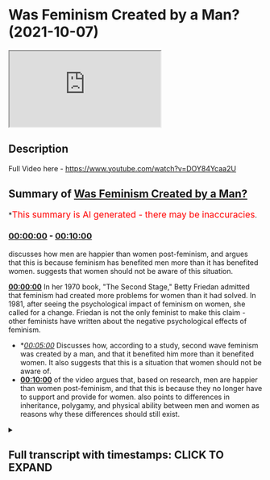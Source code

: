 # Was Feminism Created by a Man? (2021-10-07)

<iframe loading='lazy' src='https://www.youtube.com/embed/jwaftjQDOTc'></iframe>

## Description

Full Video here - https://www.youtube.com/watch?v=DOY84Ycaa2U

## Summary of [Was Feminism Created by a Man?](https://www.youtube.com/watch?v=jwaftjQDOTc)

\*<span style="color:red; font-size:125%">This summary is AI generated - there may be inaccuracies</span>.

### [00:00:00](https://www.youtube.com/watch?v=jwaftjQDOTc\&t=0) - [00:10:00](https://www.youtube.com/watch?v=jwaftjQDOTc\&t=600)

discusses how men are happier than women post-feminism, and argues that this is because feminism has benefited men more than it has benefited women.  suggests that women should not be aware of this situation.

**[00:00:00](https://www.youtube.com/watch?v=jwaftjQDOTc\&t=0)** In her 1970 book, "The Second Stage," Betty Friedan admitted that feminism had created more problems for women than it had solved. In 1981, after seeing the psychological impact of feminism on women, she called for a change. Friedan is not the only feminist to make this claim - other feminists have written about the negative psychological effects of feminism.

*   \**[00:05:00](https://www.youtube.com/watch?v=jwaftjQDOTc\&t=300)* Discusses how, according to a study, second wave feminism was created by a man, and that it benefited him more than it benefited women. It also suggests that this is a situation that women should not be aware of.
*   **[00:10:00](https://www.youtube.com/watch?v=jwaftjQDOTc\&t=600)** of the video argues that, based on research, men are happier than women post-feminism, and that this is because they no longer have to support and provide for women. also points to differences in inheritance, polygamy, and physical ability between men and women as reasons why these differences should still exist.

<details><summary><h2>Full transcript with timestamps: CLICK TO EXPAND</h2></summary>

[0:00:00](https://youtu.be/jwaftjQDOTc?t=0) the famous line\
[0:00:01](https://youtu.be/jwaftjQDOTc?t=1) the comfortable concentration the home\
[0:00:03](https://youtu.be/jwaftjQDOTc?t=3) is a comfortable concentration camp\
[0:00:05](https://youtu.be/jwaftjQDOTc?t=5) what was it um\
[0:00:15](https://youtu.be/jwaftjQDOTc?t=15) has been translated it's very you know\
[0:00:18](https://youtu.be/jwaftjQDOTc?t=18) that she's she is a\
[0:00:20](https://youtu.be/jwaftjQDOTc?t=20) you know prisoner in her house\
[0:00:22](https://youtu.be/jwaftjQDOTc?t=22) by the way\
[0:00:23](https://youtu.be/jwaftjQDOTc?t=23) she actually retracted this very\
[0:00:25](https://youtu.be/jwaftjQDOTc?t=25) interesting in her book called second\
[0:00:26](https://youtu.be/jwaftjQDOTc?t=26) stage which she wrote some 10 years\
[0:00:28](https://youtu.be/jwaftjQDOTc?t=28) after or something like this she said\
[0:00:29](https://youtu.be/jwaftjQDOTc?t=29) this was a big extreme for me to say\
[0:00:30](https://youtu.be/jwaftjQDOTc?t=30) that\
[0:00:31](https://youtu.be/jwaftjQDOTc?t=31) people don't realize she made a hell of\
[0:00:33](https://youtu.be/jwaftjQDOTc?t=33) a lot of retractions\
[0:00:35](https://youtu.be/jwaftjQDOTc?t=35) why does she make retractions i'll tell\
[0:00:36](https://youtu.be/jwaftjQDOTc?t=36) you why she made retractions\
[0:00:38](https://youtu.be/jwaftjQDOTc?t=38) she made retractions because in the year\
[0:00:40](https://youtu.be/jwaftjQDOTc?t=40) 1970\
[0:00:41](https://youtu.be/jwaftjQDOTc?t=41) she wrote a book called the second stage\
[0:00:43](https://youtu.be/jwaftjQDOTc?t=43) you can you can get this book and she\
[0:00:44](https://youtu.be/jwaftjQDOTc?t=44) realized by doing these kind of\
[0:00:46](https://youtu.be/jwaftjQDOTc?t=46) sociological investigations that women\
[0:00:48](https://youtu.be/jwaftjQDOTc?t=48) were actually having things worse that\
[0:00:50](https://youtu.be/jwaftjQDOTc?t=50) things were getting worse for women i'm\
[0:00:51](https://youtu.be/jwaftjQDOTc?t=51) going to read something from her book\
[0:00:52](https://youtu.be/jwaftjQDOTc?t=52) right now\
[0:00:54](https://youtu.be/jwaftjQDOTc?t=54) she said that women are experiencing\
[0:00:55](https://youtu.be/jwaftjQDOTc?t=55) more signs of psychological stress than\
[0:00:57](https://youtu.be/jwaftjQDOTc?t=57) women in their 20s and 30s had in the\
[0:00:59](https://youtu.be/jwaftjQDOTc?t=59) 50s and early 60s she admits\
[0:01:02](https://youtu.be/jwaftjQDOTc?t=62) listen to what she says and we're more\
[0:01:04](https://youtu.be/jwaftjQDOTc?t=64) likely to feel on edge of a nervous\
[0:01:06](https://youtu.be/jwaftjQDOTc?t=66) breakdown than young men she says so\
[0:01:09](https://youtu.be/jwaftjQDOTc?t=69) this is after what after the civil\
[0:01:11](https://youtu.be/jwaftjQDOTc?t=71) rights movement after the implementation\
[0:01:12](https://youtu.be/jwaftjQDOTc?t=72) of equal rights act after women are\
[0:01:13](https://youtu.be/jwaftjQDOTc?t=73) going to work after all of the the\
[0:01:16](https://youtu.be/jwaftjQDOTc?t=76) discussion about feminism after women\
[0:01:17](https://youtu.be/jwaftjQDOTc?t=77) were burning bras after after after so\
[0:01:20](https://youtu.be/jwaftjQDOTc?t=80) she goes and checks to see if women are\
[0:01:21](https://youtu.be/jwaftjQDOTc?t=81) happy now because of what she's done and\
[0:01:23](https://youtu.be/jwaftjQDOTc?t=83) she realized actually women are sadder\
[0:01:24](https://youtu.be/jwaftjQDOTc?t=84) they're worse off their welfare has been\
[0:01:26](https://youtu.be/jwaftjQDOTc?t=86) affected in the negative\
[0:01:28](https://youtu.be/jwaftjQDOTc?t=88) and she says that she admits this in her\
[0:01:29](https://youtu.be/jwaftjQDOTc?t=89) book the second stage which by the way\
[0:01:31](https://youtu.be/jwaftjQDOTc?t=91) you don't find in curricula you don't\
[0:01:33](https://youtu.be/jwaftjQDOTc?t=93) find the syllabi this book second stage\
[0:01:35](https://youtu.be/jwaftjQDOTc?t=95) you find feminine mystique even\
[0:01:38](https://youtu.be/jwaftjQDOTc?t=98) gcse and a levels they don't teach any\
[0:01:40](https://youtu.be/jwaftjQDOTc?t=100) kids about the second stage it's a book\
[0:01:42](https://youtu.be/jwaftjQDOTc?t=102) she wrote and in fact it's a book she\
[0:01:44](https://youtu.be/jwaftjQDOTc?t=104) wrote after the book feminine mystique\
[0:01:45](https://youtu.be/jwaftjQDOTc?t=105) but because it has all these admissions\
[0:01:47](https://youtu.be/jwaftjQDOTc?t=107) these dirty admissions that she puts and\
[0:01:49](https://youtu.be/jwaftjQDOTc?t=109) she tells us the truth about\
[0:01:51](https://youtu.be/jwaftjQDOTc?t=111) you don't want to we don't want to we\
[0:01:52](https://youtu.be/jwaftjQDOTc?t=112) want to hide this under the cup do we\
[0:01:55](https://youtu.be/jwaftjQDOTc?t=115) women 35 to 39 103 she says in the same\
[0:01:59](https://youtu.be/jwaftjQDOTc?t=119) book\
[0:02:00](https://youtu.be/jwaftjQDOTc?t=120) in the 1970s experienced a nervous\
[0:02:02](https://youtu.be/jwaftjQDOTc?t=122) breakdown which was is more than a 10\
[0:02:04](https://youtu.be/jwaftjQDOTc?t=124) increase\
[0:02:05](https://youtu.be/jwaftjQDOTc?t=125) which is in sociological terms quite\
[0:02:07](https://youtu.be/jwaftjQDOTc?t=127) heavy\
[0:02:08](https://youtu.be/jwaftjQDOTc?t=128) so she realized\
[0:02:10](https://youtu.be/jwaftjQDOTc?t=130) based on her own study this is betty\
[0:02:12](https://youtu.be/jwaftjQDOTc?t=132) friday we're talking about that more\
[0:02:13](https://youtu.be/jwaftjQDOTc?t=133) women were suffering\
[0:02:16](https://youtu.be/jwaftjQDOTc?t=136) after the implementation of all of these\
[0:02:17](https://youtu.be/jwaftjQDOTc?t=137) things and after they go into work and\
[0:02:19](https://youtu.be/jwaftjQDOTc?t=139) after they she's they've they've taken\
[0:02:20](https://youtu.be/jwaftjQDOTc?t=140) up all these attitudes towards domestic\
[0:02:23](https://youtu.be/jwaftjQDOTc?t=143) domesticity\
[0:02:24](https://youtu.be/jwaftjQDOTc?t=144) and the family and the home and the\
[0:02:25](https://youtu.be/jwaftjQDOTc?t=145) motherhood and all these things\
[0:02:27](https://youtu.be/jwaftjQDOTc?t=147) you see\
[0:02:31](https://youtu.be/jwaftjQDOTc?t=151) and she even admits quite interesting in\
[0:02:32](https://youtu.be/jwaftjQDOTc?t=152) the book she goes women have a profound\
[0:02:34](https://youtu.be/jwaftjQDOTc?t=154) human impulse to have children well you\
[0:02:36](https://youtu.be/jwaftjQDOTc?t=156) weren't saying that before\
[0:02:37](https://youtu.be/jwaftjQDOTc?t=157) all the tone has changed now has it when\
[0:02:39](https://youtu.be/jwaftjQDOTc?t=159) you see women are suffering and coming\
[0:02:41](https://youtu.be/jwaftjQDOTc?t=161) to you and crying and nervous breakdowns\
[0:02:42](https://youtu.be/jwaftjQDOTc?t=162) now you're saying well actually women\
[0:02:44](https://youtu.be/jwaftjQDOTc?t=164) have a profound\
[0:02:45](https://youtu.be/jwaftjQDOTc?t=165) instinct she says or impulse sorry to\
[0:02:47](https://youtu.be/jwaftjQDOTc?t=167) have children well you weren't saying\
[0:02:48](https://youtu.be/jwaftjQDOTc?t=168) that before fridan she realizes what she\
[0:02:52](https://youtu.be/jwaftjQDOTc?t=172) put women in but is she the only one\
[0:02:54](https://youtu.be/jwaftjQDOTc?t=174) you'll be surprised she's not the only\
[0:02:55](https://youtu.be/jwaftjQDOTc?t=175) one in 1981 after realizing the\
[0:02:57](https://youtu.be/jwaftjQDOTc?t=177) troubling psychological impact of women\
[0:02:58](https://youtu.be/jwaftjQDOTc?t=178) fridan states this let me just go with\
[0:03:01](https://youtu.be/jwaftjQDOTc?t=181) for a second she has we had better find\
[0:03:03](https://youtu.be/jwaftjQDOTc?t=183) a change\
[0:03:04](https://youtu.be/jwaftjQDOTc?t=184) but change is hard because this is what\
[0:03:06](https://youtu.be/jwaftjQDOTc?t=186) she says unbelievable unbelievable what\
[0:03:08](https://youtu.be/jwaftjQDOTc?t=188) she says listen to this\
[0:03:10](https://youtu.be/jwaftjQDOTc?t=190) she goes\
[0:03:11](https://youtu.be/jwaftjQDOTc?t=191) because women have almost a religious\
[0:03:13](https://youtu.be/jwaftjQDOTc?t=193) feeling about the woman's movement\
[0:03:15](https://youtu.be/jwaftjQDOTc?t=195) allah\
[0:03:18](https://youtu.be/jwaftjQDOTc?t=198) she says we've got to change this now\
[0:03:20](https://youtu.be/jwaftjQDOTc?t=200) this is 20 years after that she goes\
[0:03:21](https://youtu.be/jwaftjQDOTc?t=201) because we're now becoming it's like\
[0:03:22](https://youtu.be/jwaftjQDOTc?t=202) feminism has become religion who's\
[0:03:24](https://youtu.be/jwaftjQDOTc?t=204) saying that betsy friedan one of the\
[0:03:26](https://youtu.be/jwaftjQDOTc?t=206) founding mothers of feminism she goes i\
[0:03:28](https://youtu.be/jwaftjQDOTc?t=208) realize we have to make a change she's\
[0:03:30](https://youtu.be/jwaftjQDOTc?t=210) saying this i realize we have to make a\
[0:03:31](https://youtu.be/jwaftjQDOTc?t=211) change but what but it's difficult now\
[0:03:33](https://youtu.be/jwaftjQDOTc?t=213) because women have a what a religious\
[0:03:35](https://youtu.be/jwaftjQDOTc?t=215) feeling towards feminism can you imagine\
[0:03:38](https://youtu.be/jwaftjQDOTc?t=218) this\
[0:03:39](https://youtu.be/jwaftjQDOTc?t=219) a sacredness a reverence an oh this is\
[0:03:42](https://youtu.be/jwaftjQDOTc?t=222) what she continues it keeps us from\
[0:03:44](https://youtu.be/jwaftjQDOTc?t=224) asking questions about what really\
[0:03:45](https://youtu.be/jwaftjQDOTc?t=225) matters to women now\
[0:03:47](https://youtu.be/jwaftjQDOTc?t=227) so\
[0:03:49](https://youtu.be/jwaftjQDOTc?t=229) you see it's really negatively impacted\
[0:03:50](https://youtu.be/jwaftjQDOTc?t=230) women she realizes that\
[0:03:52](https://youtu.be/jwaftjQDOTc?t=232) she wants to change that but she can't\
[0:03:54](https://youtu.be/jwaftjQDOTc?t=234) because she's already created a monster\
[0:03:56](https://youtu.be/jwaftjQDOTc?t=236) she's already created the frankenstein\
[0:03:58](https://youtu.be/jwaftjQDOTc?t=238) of feminism she's already helped\
[0:04:00](https://youtu.be/jwaftjQDOTc?t=240) contribute to that and now she's trying\
[0:04:02](https://youtu.be/jwaftjQDOTc?t=242) to pull women back actually we're going\
[0:04:04](https://youtu.be/jwaftjQDOTc?t=244) too far no it's too far the frankenstein\
[0:04:06](https://youtu.be/jwaftjQDOTc?t=246) has already been created and and you\
[0:04:08](https://youtu.be/jwaftjQDOTc?t=248) know who's suffering for it women are\
[0:04:10](https://youtu.be/jwaftjQDOTc?t=250) suffering more because of him\
[0:04:12](https://youtu.be/jwaftjQDOTc?t=252) and one of the most powerful things i've\
[0:04:14](https://youtu.be/jwaftjQDOTc?t=254) ever read\
[0:04:15](https://youtu.be/jwaftjQDOTc?t=255) from a feminist\
[0:04:17](https://youtu.be/jwaftjQDOTc?t=257) is from jermaine grey\
[0:04:18](https://youtu.be/jwaftjQDOTc?t=258) in her book in 1981 the whole woman\
[0:04:20](https://youtu.be/jwaftjQDOTc?t=260) remember jeremiah was one of the\
[0:04:21](https://youtu.be/jwaftjQDOTc?t=261) founding mothers of feminism see her see\
[0:04:23](https://youtu.be/jwaftjQDOTc?t=263) her online how she's coming with\
[0:04:25](https://youtu.be/jwaftjQDOTc?t=265) arrogance and talking and smoking\
[0:04:26](https://youtu.be/jwaftjQDOTc?t=266) cigarette and this and that and she's\
[0:04:28](https://youtu.be/jwaftjQDOTc?t=268) she's with confidence talking about how\
[0:04:30](https://youtu.be/jwaftjQDOTc?t=270) important it is and attacking\
[0:04:31](https://youtu.be/jwaftjQDOTc?t=271) domesticity attacking this and quality\
[0:04:33](https://youtu.be/jwaftjQDOTc?t=273) and all that kind of and what\
[0:04:34](https://youtu.be/jwaftjQDOTc?t=274) she comes in 1981 she goes i mourn for\
[0:04:36](https://youtu.be/jwaftjQDOTc?t=276) my unborn babies\
[0:04:39](https://youtu.be/jwaftjQDOTc?t=279) i mourn for my unborn babies she says\
[0:04:43](https://youtu.be/jwaftjQDOTc?t=283) this is two of your big names\
[0:04:45](https://youtu.be/jwaftjQDOTc?t=285) two already we're going to come to the\
[0:04:46](https://youtu.be/jwaftjQDOTc?t=286) third one which is the worst one by the\
[0:04:48](https://youtu.be/jwaftjQDOTc?t=288) way where she said i'm mourned for my\
[0:04:49](https://youtu.be/jwaftjQDOTc?t=289) unborn babies she said\
[0:04:51](https://youtu.be/jwaftjQDOTc?t=291) she goes i still have pregnancy dreams\
[0:04:55](https://youtu.be/jwaftjQDOTc?t=295) she's exposing herself waiting with vast\
[0:04:57](https://youtu.be/jwaftjQDOTc?t=297) joy something that will never happen\
[0:04:59](https://youtu.be/jwaftjQDOTc?t=299) because she's over past the age of\
[0:05:00](https://youtu.be/jwaftjQDOTc?t=300) pregnancy never happened allah akbar\
[0:05:02](https://youtu.be/jwaftjQDOTc?t=302) it's a punishment for you because you\
[0:05:04](https://youtu.be/jwaftjQDOTc?t=304) are telling all the women it's you're\
[0:05:06](https://youtu.be/jwaftjQDOTc?t=306) telling all the women that motherhood is\
[0:05:07](https://youtu.be/jwaftjQDOTc?t=307) xyz and all that now you'll be punished\
[0:05:09](https://youtu.be/jwaftjQDOTc?t=309) because you realize that actually you\
[0:05:10](https://youtu.be/jwaftjQDOTc?t=310) suppressed your instinct and you hurt\
[0:05:12](https://youtu.be/jwaftjQDOTc?t=312) yourself you only hurt you you're\
[0:05:13](https://youtu.be/jwaftjQDOTc?t=313) playing with fire you played with fire\
[0:05:15](https://youtu.be/jwaftjQDOTc?t=315) and you got burned\
[0:05:19](https://youtu.be/jwaftjQDOTc?t=319) who is the ani if you wanna if you wanna\
[0:05:22](https://youtu.be/jwaftjQDOTc?t=322) put the main the main woman of feminism\
[0:05:25](https://youtu.be/jwaftjQDOTc?t=325) in the second wave is\
[0:05:26](https://youtu.be/jwaftjQDOTc?t=326) the second sex because it had been\
[0:05:29](https://youtu.be/jwaftjQDOTc?t=329) probably the most robust and thorough\
[0:05:31](https://youtu.be/jwaftjQDOTc?t=331) philosophical work that had been done on\
[0:05:33](https://youtu.be/jwaftjQDOTc?t=333) feminism and up until the third wave it\
[0:05:35](https://youtu.be/jwaftjQDOTc?t=335) was the main way in which uh scholars of\
[0:05:38](https://youtu.be/jwaftjQDOTc?t=338) feminism would argue for feminism okay\
[0:05:41](https://youtu.be/jwaftjQDOTc?t=341) this is what she says\
[0:05:44](https://youtu.be/jwaftjQDOTc?t=344) we know we know her thought right she\
[0:05:46](https://youtu.be/jwaftjQDOTc?t=346) attacks\
[0:05:47](https://youtu.be/jwaftjQDOTc?t=347) the institution of motherhood she\
[0:05:49](https://youtu.be/jwaftjQDOTc?t=349) attacks\
[0:05:50](https://youtu.be/jwaftjQDOTc?t=350) domesticity she she she talks about\
[0:05:53](https://youtu.be/jwaftjQDOTc?t=353) you know how it's so oppressive to be a\
[0:05:55](https://youtu.be/jwaftjQDOTc?t=355) you know man and biologically even\
[0:05:58](https://youtu.be/jwaftjQDOTc?t=358) and these things but she says the\
[0:05:59](https://youtu.be/jwaftjQDOTc?t=359) following she goes she was talking about\
[0:06:01](https://youtu.be/jwaftjQDOTc?t=361) she had a boyfriend his name was satra\
[0:06:02](https://youtu.be/jwaftjQDOTc?t=362) john paul satra a huge philosopher big\
[0:06:04](https://youtu.be/jwaftjQDOTc?t=364) name imagine now she's telling women not\
[0:06:07](https://youtu.be/jwaftjQDOTc?t=367) to have what\
[0:06:08](https://youtu.be/jwaftjQDOTc?t=368) husbands or this she's telling them not\
[0:06:09](https://youtu.be/jwaftjQDOTc?t=369) to have husbands yeah not to be married\
[0:06:11](https://youtu.be/jwaftjQDOTc?t=371) not to have kids but listen to what she\
[0:06:13](https://youtu.be/jwaftjQDOTc?t=373) says about her own boyfriend listen to\
[0:06:14](https://youtu.be/jwaftjQDOTc?t=374) what she said she goes i felt dominated\
[0:06:16](https://youtu.be/jwaftjQDOTc?t=376) by someone else intellectually\
[0:06:19](https://youtu.be/jwaftjQDOTc?t=379) sartre lived up to the man i had dreamt\
[0:06:21](https://youtu.be/jwaftjQDOTc?t=381) up until 15. i was simply not in his\
[0:06:23](https://youtu.be/jwaftjQDOTc?t=383) class well i have not seen one single\
[0:06:25](https://youtu.be/jwaftjQDOTc?t=385) muslim woman to ever say that\
[0:06:27](https://youtu.be/jwaftjQDOTc?t=387) with the most complementarian lifestyle\
[0:06:29](https://youtu.be/jwaftjQDOTc?t=389) she's an egalitarian she said i've never\
[0:06:31](https://youtu.be/jwaftjQDOTc?t=391) heard anything i've dominated by my\
[0:06:32](https://youtu.be/jwaftjQDOTc?t=392) husband i was not even in his class\
[0:06:34](https://youtu.be/jwaftjQDOTc?t=394) the most traditionalist woman\
[0:06:37](https://youtu.be/jwaftjQDOTc?t=397) the amish i've never said this is what\
[0:06:39](https://youtu.be/jwaftjQDOTc?t=399) so you're telling women not to have uh\
[0:06:40](https://youtu.be/jwaftjQDOTc?t=400) kids you're telling women not to she's\
[0:06:42](https://youtu.be/jwaftjQDOTc?t=402) like the devil wallahi she is like\
[0:06:43](https://youtu.be/jwaftjQDOTc?t=403) shaytaan sorry let me just go into\
[0:06:45](https://youtu.be/jwaftjQDOTc?t=405) release this goes for that\
[0:06:55](https://youtu.be/jwaftjQDOTc?t=415) like the devil he says go and do this\
[0:06:57](https://youtu.be/jwaftjQDOTc?t=417) belief and when he does it he says i've\
[0:06:59](https://youtu.be/jwaftjQDOTc?t=419) got nothing to do with you in her own\
[0:07:00](https://youtu.be/jwaftjQDOTc?t=420) life what's she doing she's saying\
[0:07:01](https://youtu.be/jwaftjQDOTc?t=421) you're my superior i'm not even in your\
[0:07:03](https://youtu.be/jwaftjQDOTc?t=423) class but she was she's writing in her\
[0:07:05](https://youtu.be/jwaftjQDOTc?t=425) books as well\
[0:07:06](https://youtu.be/jwaftjQDOTc?t=426) she's writing\
[0:07:07](https://youtu.be/jwaftjQDOTc?t=427) don't get married don't have children\
[0:07:09](https://youtu.be/jwaftjQDOTc?t=429) don't allow this from the man it's like\
[0:07:11](https://youtu.be/jwaftjQDOTc?t=431) this nonsense hypocrite she's a nonsense\
[0:07:13](https://youtu.be/jwaftjQDOTc?t=433) hypocrite\
[0:07:16](https://youtu.be/jwaftjQDOTc?t=436) she wasn't even married\
[0:07:18](https://youtu.be/jwaftjQDOTc?t=438) we'll come on to it she wishes she was\
[0:07:19](https://youtu.be/jwaftjQDOTc?t=439) as she even admits well not this but she\
[0:07:22](https://youtu.be/jwaftjQDOTc?t=442) goes i was simply not in his class she\
[0:07:24](https://youtu.be/jwaftjQDOTc?t=444) she looked in the mirror\
[0:07:26](https://youtu.be/jwaftjQDOTc?t=446) just like you added she said something\
[0:07:28](https://youtu.be/jwaftjQDOTc?t=448) that you said she i detest my own\
[0:07:29](https://youtu.be/jwaftjQDOTc?t=449) reflection\
[0:07:34](https://youtu.be/jwaftjQDOTc?t=454) she goes\
[0:07:35](https://youtu.be/jwaftjQDOTc?t=455) if at least my own thought had given\
[0:07:37](https://youtu.be/jwaftjQDOTc?t=457) birth to a hill a rocket but nothing had\
[0:07:40](https://youtu.be/jwaftjQDOTc?t=460) has taken place i'm astonished to\
[0:07:42](https://youtu.be/jwaftjQDOTc?t=462) realize how thoroughly i have been\
[0:07:44](https://youtu.be/jwaftjQDOTc?t=464) cheated cheated by who are you talking\
[0:07:45](https://youtu.be/jwaftjQDOTc?t=465) about by yourself you cheated\
[0:07:48](https://youtu.be/jwaftjQDOTc?t=468) yourself\
[0:07:49](https://youtu.be/jwaftjQDOTc?t=469) yeah she's writing her autobiography she\
[0:07:51](https://youtu.be/jwaftjQDOTc?t=471) thought we didn't read\
[0:07:52](https://youtu.be/jwaftjQDOTc?t=472) she\
[0:07:53](https://youtu.be/jwaftjQDOTc?t=473) then she also admits i don't know she\
[0:07:55](https://youtu.be/jwaftjQDOTc?t=475) thinks it's a diary entry\
[0:07:57](https://youtu.be/jwaftjQDOTc?t=477) she writes the following she goes\
[0:07:59](https://youtu.be/jwaftjQDOTc?t=479) before her boyfriend satra came from\
[0:08:01](https://youtu.be/jwaftjQDOTc?t=481) paris she was preparing her new\
[0:08:02](https://youtu.be/jwaftjQDOTc?t=482) independent home in paris and waiting\
[0:08:04](https://youtu.be/jwaftjQDOTc?t=484) for the return of satra from paris new\
[0:08:06](https://youtu.be/jwaftjQDOTc?t=486) furniture is brought the walls are\
[0:08:08](https://youtu.be/jwaftjQDOTc?t=488) papered and new clothes are purchased\
[0:08:11](https://youtu.be/jwaftjQDOTc?t=491) oh you're trying to make an effort for\
[0:08:12](https://youtu.be/jwaftjQDOTc?t=492) him are you\
[0:08:14](https://youtu.be/jwaftjQDOTc?t=494) you're trying to make an effort for him\
[0:08:15](https://youtu.be/jwaftjQDOTc?t=495) either but you tell the woman to what\
[0:08:17](https://youtu.be/jwaftjQDOTc?t=497) not to get married but you wish you were\
[0:08:18](https://youtu.be/jwaftjQDOTc?t=498) married you wish you had that commitment\
[0:08:21](https://youtu.be/jwaftjQDOTc?t=501) he called her one time he said to her\
[0:08:23](https://youtu.be/jwaftjQDOTc?t=503) because you know she came back home she\
[0:08:24](https://youtu.be/jwaftjQDOTc?t=504) wasn't there she said you're like a mere\
[0:08:25](https://youtu.be/jwaftjQDOTc?t=505) housewife\
[0:08:27](https://youtu.be/jwaftjQDOTc?t=507) and obviously in their understanding\
[0:08:28](https://youtu.be/jwaftjQDOTc?t=508) this is a huge embarrassment\
[0:08:30](https://youtu.be/jwaftjQDOTc?t=510) she says i was furious with myself to\
[0:08:32](https://youtu.be/jwaftjQDOTc?t=512) have disappointed him in this way\
[0:08:36](https://youtu.be/jwaftjQDOTc?t=516) and you know he's the one by the way if\
[0:08:38](https://youtu.be/jwaftjQDOTc?t=518) you look at her autobiography he\
[0:08:39](https://youtu.be/jwaftjQDOTc?t=519) persuaded her\
[0:08:41](https://youtu.be/jwaftjQDOTc?t=521) he's the one who persuaded her to write\
[0:08:42](https://youtu.be/jwaftjQDOTc?t=522) the second sex so we have a valid\
[0:08:44](https://youtu.be/jwaftjQDOTc?t=524) question here was second wave feminism\
[0:08:47](https://youtu.be/jwaftjQDOTc?t=527) created by satra by a man was he the one\
[0:08:49](https://youtu.be/jwaftjQDOTc?t=529) doing all the work was he the one\
[0:08:50](https://youtu.be/jwaftjQDOTc?t=530) pushing her to do these things\
[0:08:52](https://youtu.be/jwaftjQDOTc?t=532) why because it is in the benefit we're\
[0:08:54](https://youtu.be/jwaftjQDOTc?t=534) going to come to realize it's in the\
[0:08:55](https://youtu.be/jwaftjQDOTc?t=535) benefit of a man\
[0:08:56](https://youtu.be/jwaftjQDOTc?t=536) it is this is what women don't\
[0:08:58](https://youtu.be/jwaftjQDOTc?t=538) understand please some women do of\
[0:09:00](https://youtu.be/jwaftjQDOTc?t=540) course but some women don't\
[0:09:02](https://youtu.be/jwaftjQDOTc?t=542) feminist women\
[0:09:03](https://youtu.be/jwaftjQDOTc?t=543) that feminism second wave benefits the\
[0:09:06](https://youtu.be/jwaftjQDOTc?t=546) man\
[0:09:06](https://youtu.be/jwaftjQDOTc?t=546) psychologically as we'll find more than\
[0:09:08](https://youtu.be/jwaftjQDOTc?t=548) it benefits the woman he doesn't need to\
[0:09:10](https://youtu.be/jwaftjQDOTc?t=550) commit\
[0:09:11](https://youtu.be/jwaftjQDOTc?t=551) he doesn't need to have kids he doesn't\
[0:09:12](https://youtu.be/jwaftjQDOTc?t=552) need all those things he can move him\
[0:09:13](https://youtu.be/jwaftjQDOTc?t=553) one woman to another use and abuse\
[0:09:16](https://youtu.be/jwaftjQDOTc?t=556) lash and dash he can\
[0:09:20](https://youtu.be/jwaftjQDOTc?t=560) this is uh this is the situation\
[0:09:23](https://youtu.be/jwaftjQDOTc?t=563) but\
[0:09:24](https://youtu.be/jwaftjQDOTc?t=564) let's not uh mention that\
[0:09:27](https://youtu.be/jwaftjQDOTc?t=567) what we should mention is some\
[0:09:28](https://youtu.be/jwaftjQDOTc?t=568) sociological investigations and the\
[0:09:29](https://youtu.be/jwaftjQDOTc?t=569) biggest one that's ever been done that i\
[0:09:31](https://youtu.be/jwaftjQDOTc?t=571) know of\
[0:09:32](https://youtu.be/jwaftjQDOTc?t=572) is this one that is mentioned it's\
[0:09:33](https://youtu.be/jwaftjQDOTc?t=573) mentioned in the poem as well do you\
[0:09:35](https://youtu.be/jwaftjQDOTc?t=575) remember what the lines were\
[0:09:39](https://youtu.be/jwaftjQDOTc?t=579) yeah this is the last that's going\
[0:09:41](https://youtu.be/jwaftjQDOTc?t=581) through\
[0:09:43](https://youtu.be/jwaftjQDOTc?t=583) yeah this is the mirror\
[0:09:44](https://youtu.be/jwaftjQDOTc?t=584) it's blanche flower and oswald this is\
[0:09:47](https://youtu.be/jwaftjQDOTc?t=587) the name of the study 2000 okay a\
[0:09:49](https://youtu.be/jwaftjQDOTc?t=589) hundred thousand participants a\
[0:09:50](https://youtu.be/jwaftjQDOTc?t=590) longitudinal study from the years 1970\
[0:09:53](https://youtu.be/jwaftjQDOTc?t=593) to the years 1990 in the uk and the us\
[0:09:56](https://youtu.be/jwaftjQDOTc?t=596) huge study very difficult to replicate\
[0:09:59](https://youtu.be/jwaftjQDOTc?t=599) and this is what the researchers said\
[0:10:02](https://youtu.be/jwaftjQDOTc?t=602) that men are happier and women are\
[0:10:03](https://youtu.be/jwaftjQDOTc?t=603) sadder\
[0:10:05](https://youtu.be/jwaftjQDOTc?t=605) in the time period after the feminist\
[0:10:06](https://youtu.be/jwaftjQDOTc?t=606) movement has taken force and after all\
[0:10:08](https://youtu.be/jwaftjQDOTc?t=608) the laws have been placed and after the\
[0:10:10](https://youtu.be/jwaftjQDOTc?t=610) attitudes have changed and after women\
[0:10:12](https://youtu.be/jwaftjQDOTc?t=612) are going to work why are they happy on\
[0:10:13](https://youtu.be/jwaftjQDOTc?t=613) the saddle well because let me tell you\
[0:10:14](https://youtu.be/jwaftjQDOTc?t=614) why\
[0:10:15](https://youtu.be/jwaftjQDOTc?t=615) because\
[0:10:17](https://youtu.be/jwaftjQDOTc?t=617) they say legislative reform and so on\
[0:10:20](https://youtu.be/jwaftjQDOTc?t=620) has not been successful in either\
[0:10:21](https://youtu.be/jwaftjQDOTc?t=621) country in either\
[0:10:23](https://youtu.be/jwaftjQDOTc?t=623) uh sorry in our country in creating\
[0:10:26](https://youtu.be/jwaftjQDOTc?t=626) or uh on right raising the well-being\
[0:10:28](https://youtu.be/jwaftjQDOTc?t=628) among women is the core is messed up a\
[0:10:30](https://youtu.be/jwaftjQDOTc?t=630) little bit on the flights but that's you\
[0:10:32](https://youtu.be/jwaftjQDOTc?t=632) see\
[0:10:35](https://youtu.be/jwaftjQDOTc?t=635) this big thing is saying what in fact\
[0:10:37](https://youtu.be/jwaftjQDOTc?t=637) the same study said you know who was\
[0:10:39](https://youtu.be/jwaftjQDOTc?t=639) getting happier\
[0:10:40](https://youtu.be/jwaftjQDOTc?t=640) men were getting happier they're getting\
[0:10:42](https://youtu.be/jwaftjQDOTc?t=642) what they want\
[0:10:43](https://youtu.be/jwaftjQDOTc?t=643) the commitment issues have gone down he\
[0:10:45](https://youtu.be/jwaftjQDOTc?t=645) doesn't have to extract his resources\
[0:10:46](https://youtu.be/jwaftjQDOTc?t=646) for her he can do he's got more money\
[0:10:48](https://youtu.be/jwaftjQDOTc?t=648) now he can just\
[0:10:50](https://youtu.be/jwaftjQDOTc?t=650) use her\
[0:10:51](https://youtu.be/jwaftjQDOTc?t=651) move from woman to woman she's she's the\
[0:10:53](https://youtu.be/jwaftjQDOTc?t=653) one she wants security she's the one\
[0:10:54](https://youtu.be/jwaftjQDOTc?t=654) psychologically primed for these things\
[0:10:56](https://youtu.be/jwaftjQDOTc?t=656) you want to play this game with a man\
[0:10:58](https://youtu.be/jwaftjQDOTc?t=658) and you think you're going to be happier\
[0:11:00](https://youtu.be/jwaftjQDOTc?t=660) you don't know what you're doing you've\
[0:11:01](https://youtu.be/jwaftjQDOTc?t=661) created 20 years longitudinal study it\
[0:11:04](https://youtu.be/jwaftjQDOTc?t=664) tells us that in fact your the the\
[0:11:07](https://youtu.be/jwaftjQDOTc?t=667) welfare of women has degenerated\
[0:11:09](https://youtu.be/jwaftjQDOTc?t=669) considerably or exponentially as a\
[0:11:11](https://youtu.be/jwaftjQDOTc?t=671) result of what\
[0:11:12](https://youtu.be/jwaftjQDOTc?t=672) as a result or after at least these\
[0:11:16](https://youtu.be/jwaftjQDOTc?t=676) policies had been implemented\
[0:11:18](https://youtu.be/jwaftjQDOTc?t=678) now\
[0:11:19](https://youtu.be/jwaftjQDOTc?t=679) why is this the case or what should we\
[0:11:21](https://youtu.be/jwaftjQDOTc?t=681) think about\
[0:11:22](https://youtu.be/jwaftjQDOTc?t=682) i mean feminists know even the second\
[0:11:24](https://youtu.be/jwaftjQDOTc?t=684) word feminist that there are differences\
[0:11:25](https://youtu.be/jwaftjQDOTc?t=685) considerable physiological and\
[0:11:27](https://youtu.be/jwaftjQDOTc?t=687) psychological and\
[0:11:28](https://youtu.be/jwaftjQDOTc?t=688) even biological as we know differences\
[0:11:30](https://youtu.be/jwaftjQDOTc?t=690) between men and women\
[0:11:33](https://youtu.be/jwaftjQDOTc?t=693) but basically their argument is despite\
[0:11:35](https://youtu.be/jwaftjQDOTc?t=695) all of these differences that we should\
[0:11:37](https://youtu.be/jwaftjQDOTc?t=697) be treated the same\
[0:11:39](https://youtu.be/jwaftjQDOTc?t=699) now the burden of proof is upon the one\
[0:11:40](https://youtu.be/jwaftjQDOTc?t=700) who's making the claim why do we need to\
[0:11:42](https://youtu.be/jwaftjQDOTc?t=702) be on the back\
[0:11:44](https://youtu.be/jwaftjQDOTc?t=704) if they if someone asks you why is it\
[0:11:45](https://youtu.be/jwaftjQDOTc?t=705) different for whatever ruling it is in\
[0:11:47](https://youtu.be/jwaftjQDOTc?t=707) islam or whatever other system even\
[0:11:50](https://youtu.be/jwaftjQDOTc?t=710) that differentiates between ruling and\
[0:11:51](https://youtu.be/jwaftjQDOTc?t=711) men and women so why is it different why\
[0:11:53](https://youtu.be/jwaftjQDOTc?t=713) should it be the same in fact\
[0:11:55](https://youtu.be/jwaftjQDOTc?t=715) plato he made a very interesting quote\
[0:11:57](https://youtu.be/jwaftjQDOTc?t=717) aristotle quotes him he says treat like\
[0:12:00](https://youtu.be/jwaftjQDOTc?t=720) cases as like meaning identical things\
[0:12:03](https://youtu.be/jwaftjQDOTc?t=723) should be treated identically\
[0:12:05](https://youtu.be/jwaftjQDOTc?t=725) and different things by extension should\
[0:12:06](https://youtu.be/jwaftjQDOTc?t=726) be treated well\
[0:12:08](https://youtu.be/jwaftjQDOTc?t=728) differently\
[0:12:09](https://youtu.be/jwaftjQDOTc?t=729) now your feminism doesn't accommodate\
[0:12:11](https://youtu.be/jwaftjQDOTc?t=731) for the differences between men and\
[0:12:12](https://youtu.be/jwaftjQDOTc?t=732) women that's a failure that means it has\
[0:12:15](https://youtu.be/jwaftjQDOTc?t=735) less explanatory scope\
[0:12:17](https://youtu.be/jwaftjQDOTc?t=737) now why should we cover for their\
[0:12:19](https://youtu.be/jwaftjQDOTc?t=739) failure or even accept it as a\
[0:12:20](https://youtu.be/jwaftjQDOTc?t=740) presupposition for answering their\
[0:12:21](https://youtu.be/jwaftjQDOTc?t=741) questions they're asking why is it that\
[0:12:23](https://youtu.be/jwaftjQDOTc?t=743) will come to it but why is the\
[0:12:24](https://youtu.be/jwaftjQDOTc?t=744) inheritance difference why is polygamy\
[0:12:26](https://youtu.be/jwaftjQDOTc?t=746) why is man can marry this and that why\
[0:12:28](https://youtu.be/jwaftjQDOTc?t=748) should it be the same in fact\
[0:12:32](https://youtu.be/jwaftjQDOTc?t=752) why is there an assumption of legality\
[0:12:34](https://youtu.be/jwaftjQDOTc?t=754) of absolute equality this assumption\
[0:12:36](https://youtu.be/jwaftjQDOTc?t=756) itself is unsubstantiated and in fact\
[0:12:38](https://youtu.be/jwaftjQDOTc?t=758) they need to argue from first principles\
[0:12:41](https://youtu.be/jwaftjQDOTc?t=761) they need to argue why it should be true\
[0:12:42](https://youtu.be/jwaftjQDOTc?t=762) different things should be treated the\
[0:12:43](https://youtu.be/jwaftjQDOTc?t=763) same\
[0:12:45](https://youtu.be/jwaftjQDOTc?t=765) they need to argue that not us\
[0:12:47](https://youtu.be/jwaftjQDOTc?t=767) and in fact this is one of the key\
[0:12:49](https://youtu.be/jwaftjQDOTc?t=769) reasons\
[0:12:51](https://youtu.be/jwaftjQDOTc?t=771) and very important here\
[0:12:52](https://youtu.be/jwaftjQDOTc?t=772) why read that happens why apostasy\
[0:12:54](https://youtu.be/jwaftjQDOTc?t=774) happens so why shack\
[0:12:56](https://youtu.be/jwaftjQDOTc?t=776) happens\
[0:12:57](https://youtu.be/jwaftjQDOTc?t=777) why\
[0:12:58](https://youtu.be/jwaftjQDOTc?t=778) happens in a deen or a doubt and we\
[0:13:00](https://youtu.be/jwaftjQDOTc?t=780) because we've been in the back foot for\
[0:13:01](https://youtu.be/jwaftjQDOTc?t=781) too long have not been able to answer\
[0:13:03](https://youtu.be/jwaftjQDOTc?t=783) this properly the way we answer is sorry\
[0:13:05](https://youtu.be/jwaftjQDOTc?t=785) are you is the assumption that different\
[0:13:07](https://youtu.be/jwaftjQDOTc?t=787) things should be treated the same\
[0:13:09](https://youtu.be/jwaftjQDOTc?t=789) we believe\
[0:13:10](https://youtu.be/jwaftjQDOTc?t=790) that\
[0:13:11](https://youtu.be/jwaftjQDOTc?t=791) identicality and value does not mean\
[0:13:14](https://youtu.be/jwaftjQDOTc?t=794) so equality and value does not mean\
[0:13:15](https://youtu.be/jwaftjQDOTc?t=795) identica that identicality in rules one\
[0:13:18](https://youtu.be/jwaftjQDOTc?t=798) more time\
[0:13:19](https://youtu.be/jwaftjQDOTc?t=799) equality of value we do believe men and\
[0:13:21](https://youtu.be/jwaftjQDOTc?t=801) women are equal in value yeah and\
[0:13:22](https://youtu.be/jwaftjQDOTc?t=802) spiritual value they are equal equality\
[0:13:25](https://youtu.be/jwaftjQDOTc?t=805) of value is not equivalent to\
[0:13:26](https://youtu.be/jwaftjQDOTc?t=806) identicality and roles this is extremely\
[0:13:29](https://youtu.be/jwaftjQDOTc?t=809) important sentence to memorize it\
[0:13:31](https://youtu.be/jwaftjQDOTc?t=811) if they want\
[0:13:32](https://youtu.be/jwaftjQDOTc?t=812) to tell us\
[0:13:34](https://youtu.be/jwaftjQDOTc?t=814) that it should be the case they have to\
[0:13:36](https://youtu.be/jwaftjQDOTc?t=816) argue for it it's not me that has to\
[0:13:37](https://youtu.be/jwaftjQDOTc?t=817) argue for it\
[0:13:38](https://youtu.be/jwaftjQDOTc?t=818) but you know what sometimes it's quite\
[0:13:40](https://youtu.be/jwaftjQDOTc?t=820) easy\
[0:13:41](https://youtu.be/jwaftjQDOTc?t=821) and it's quite straightforward if we\
[0:13:42](https://youtu.be/jwaftjQDOTc?t=822) point to them the difference is between\
[0:13:43](https://youtu.be/jwaftjQDOTc?t=823) men and women because some of them are\
[0:13:45](https://youtu.be/jwaftjQDOTc?t=825) actually ignorant of it even though the\
[0:13:46](https://youtu.be/jwaftjQDOTc?t=826) feminist founding fathers were not\
[0:13:47](https://youtu.be/jwaftjQDOTc?t=827) ignorant of it and in the chapter\
[0:13:49](https://youtu.be/jwaftjQDOTc?t=829) biology but the bovac she goes women are\
[0:13:52](https://youtu.be/jwaftjQDOTc?t=832) weaker than men she will lose to them in\
[0:13:53](https://youtu.be/jwaftjQDOTc?t=833) the fight she has less control of\
[0:13:55](https://youtu.be/jwaftjQDOTc?t=835) herself and paraphrasing but that's the\
[0:13:56](https://youtu.be/jwaftjQDOTc?t=836) idea she says in all this thing but\
[0:13:59](https://youtu.be/jwaftjQDOTc?t=839) sometimes you have to show them that\
[0:14:00](https://youtu.be/jwaftjQDOTc?t=840) that is that is a fact\
[0:14:02](https://youtu.be/jwaftjQDOTc?t=842) let's let's giving\
[0:14:04](https://youtu.be/jwaftjQDOTc?t=844) let's give some examples of that

</details>

